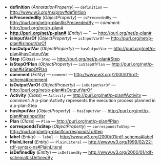 - **definition** (*AnnotationProperty*) — `definition` — <http://www.w3.org/ns/prov#definition>
  <span class='search-tokens' style='display:none'>definition http://www.w3.org/ns/prov#definition</span>
- **isPreceededBy** (*ObjectProperty*) — `isPreceededBy` — <http://purl.org/net/p-plan#isPreceededBy> — _comment:_ http://purl.org/net/p-plan#
  <span class='search-tokens' style='display:none'>http://purl.org/net/p plan#is Preceeded By http://purl.org/net/p plan#is preceeded by http://purl.org/net/p plan#isPreceededBy http://purl.org/net/p-plan#isPreceededBy http://purl.org/net/p-plan#ispreceededby is Preceeded By is preceeded by isPreceededBy ispreceededby</span>
- **http://purl.org/net/p-plan#** (*Entity*) — `` — <http://purl.org/net/p-plan#>
  <span class='search-tokens' style='display:none'>http://purl.org/net/p plan# http://purl.org/net/p-plan#</span>
- **isInputVarOf** (*ObjectProperty*) — `isInputVarOf` — <http://purl.org/net/p-plan#isInputVarOf>
  <span class='search-tokens' style='display:none'>http://purl.org/net/p plan#is Input Var Of http://purl.org/net/p plan#is input var of http://purl.org/net/p plan#isInputVarOf http://purl.org/net/p-plan#isInputVarOf http://purl.org/net/p-plan#isinputvarof is Input Var Of is input var of isInputVarOf isinputvarof</span>
- **hasOutputVar** (*ObjectProperty*) — `hasOutputVar` — <http://purl.org/net/p-plan#hasOutputVar>
  <span class='search-tokens' style='display:none'>has Output Var has output var hasOutputVar hasoutputvar http://purl.org/net/p plan#has Output Var http://purl.org/net/p plan#has output var http://purl.org/net/p plan#hasOutputVar http://purl.org/net/p-plan#hasOutputVar http://purl.org/net/p-plan#hasoutputvar</span>
- **Step** (*Class*) — `Step` — <http://purl.org/net/p-plan#Step>
  <span class='search-tokens' style='display:none'>Step http://purl.org/net/p plan# Step http://purl.org/net/p plan# step http://purl.org/net/p plan#Step http://purl.org/net/p-plan#Step http://purl.org/net/p-plan#step step</span>
- **isStepOfPlan** (*ObjectProperty*) — `isStepOfPlan` — <http://purl.org/net/p-plan#isStepOfPlan>
  <span class='search-tokens' style='display:none'>http://purl.org/net/p plan#is Step Of Plan http://purl.org/net/p plan#is step of plan http://purl.org/net/p plan#isStepOfPlan http://purl.org/net/p-plan#isStepOfPlan http://purl.org/net/p-plan#isstepofplan is Step Of Plan is step of plan isStepOfPlan isstepofplan</span>
- **comment** (*Entity*) — `comment` — <http://www.w3.org/2000/01/rdf-schema#comment>
  <span class='search-tokens' style='display:none'>comment http://www.w3.org/2000/01/rdf schema#comment http://www.w3.org/2000/01/rdf-schema#comment</span>
- **isOutputVarOf** (*ObjectProperty*) — `isOutputVarOf` — <http://purl.org/net/p-plan#isOutputVarOf>
  <span class='search-tokens' style='display:none'>http://purl.org/net/p plan#is Output Var Of http://purl.org/net/p plan#is output var of http://purl.org/net/p plan#isOutputVarOf http://purl.org/net/p-plan#isOutputVarOf http://purl.org/net/p-plan#isoutputvarof is Output Var Of is output var of isOutputVarOf isoutputvarof</span>
- **Activity** (*Class*) — `Activity` — <http://purl.org/net/p-plan#Activity> — _comment:_ A p-plan:Activity represents the execution process planned in a p-plan:Step
  <span class='search-tokens' style='display:none'>Activity activity http://purl.org/net/p plan# Activity http://purl.org/net/p plan# activity http://purl.org/net/p plan#Activity http://purl.org/net/p-plan#Activity http://purl.org/net/p-plan#activity</span>
- **hasInputVar** (*ObjectProperty*) — `hasInputVar` — <http://purl.org/net/p-plan#hasInputVar>
  <span class='search-tokens' style='display:none'>has Input Var has input var hasInputVar hasinputvar http://purl.org/net/p plan#has Input Var http://purl.org/net/p plan#has input var http://purl.org/net/p plan#hasInputVar http://purl.org/net/p-plan#hasInputVar http://purl.org/net/p-plan#hasinputvar</span>
- **Plan** (*Class*) — `Plan` — <http://purl.org/net/p-plan#Plan>
  <span class='search-tokens' style='display:none'>Plan http://purl.org/net/p plan# Plan http://purl.org/net/p plan# plan http://purl.org/net/p plan#Plan http://purl.org/net/p-plan#Plan http://purl.org/net/p-plan#plan plan</span>
- **correspondsToStep** (*ObjectProperty*) — `correspondsToStep` — <http://purl.org/net/p-plan#correspondsToStep>
  <span class='search-tokens' style='display:none'>corresponds To Step corresponds to step correspondsToStep correspondstostep http://purl.org/net/p plan#corresponds To Step http://purl.org/net/p plan#corresponds to step http://purl.org/net/p plan#correspondsToStep http://purl.org/net/p-plan#correspondsToStep http://purl.org/net/p-plan#correspondstostep</span>
- **label** (*Entity*) — `label` — <http://www.w3.org/2000/01/rdf-schema#label>
  <span class='search-tokens' style='display:none'>http://www.w3.org/2000/01/rdf schema#label http://www.w3.org/2000/01/rdf-schema#label label</span>
- **PlainLiteral** (*Entity*) — `PlainLiteral` — <http://www.w3.org/1999/02/22-rdf-syntax-ns#PlainLiteral>
  <span class='search-tokens' style='display:none'>Plain Literal PlainLiteral http://www.w3.org/1999/02/22 rdf syntax ns# Plain Literal http://www.w3.org/1999/02/22 rdf syntax ns# plain literal http://www.w3.org/1999/02/22 rdf syntax ns#PlainLiteral http://www.w3.org/1999/02/22-rdf-syntax-ns#PlainLiteral http://www.w3.org/1999/02/22-rdf-syntax-ns#plainliteral plain literal plainliteral</span>
- **isDefinedBy** (*Entity*) — `isDefinedBy` — <http://www.w3.org/2000/01/rdf-schema#isDefinedBy>
  <span class='search-tokens' style='display:none'>http://www.w3.org/2000/01/rdf schema#is Defined By http://www.w3.org/2000/01/rdf schema#is defined by http://www.w3.org/2000/01/rdf schema#isDefinedBy http://www.w3.org/2000/01/rdf-schema#isDefinedBy http://www.w3.org/2000/01/rdf-schema#isdefinedby is Defined By is defined by isDefinedBy isdefinedby</span>